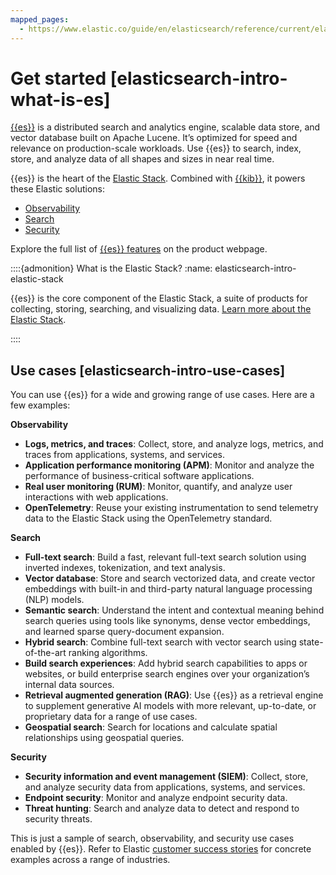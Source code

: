 ```yaml
---
mapped_pages:
  - https://www.elastic.co/guide/en/elasticsearch/reference/current/elasticsearch-intro-what-is-es.html
---
```


# Get started [elasticsearch-intro-what-is-es]

[{{es}}](https://github.com/elastic/elasticsearch/) is a distributed search and analytics engine, scalable data store, and vector database built on Apache Lucene. It’s optimized for speed and relevance on production-scale workloads. Use {{es}} to search, index, store, and analyze data of all shapes and sizes in near real time.

{{es}} is the heart of the [Elastic Stack](the-stack.md). Combined with [{{kib}}](https://www.elastic.co/kibana), it powers these Elastic solutions:

* [Observability](https://www.elastic.co/observability)
* [Search](https://www.elastic.co/enterprise-search)
* [Security](https://www.elastic.co/security)

Explore the full list of [{{es}} features](https://www.elastic.co/elasticsearch/features) on the product webpage.

::::{admonition} What is the Elastic Stack?
:name: elasticsearch-intro-elastic-stack

{{es}} is the core component of the Elastic Stack, a suite of products for collecting, storing, searching, and visualizing data. [Learn more about the Elastic Stack](the-stack.md).

::::



## Use cases [elasticsearch-intro-use-cases]

You can use {{es}} for a wide and growing range of use cases. Here are a few examples:

**Observability**

* **Logs, metrics, and traces**: Collect, store, and analyze logs, metrics, and traces from applications, systems, and services.
* **Application performance monitoring (APM)**: Monitor and analyze the performance of business-critical software applications.
* **Real user monitoring (RUM)**: Monitor, quantify, and analyze user interactions with web applications.
* **OpenTelemetry**: Reuse your existing instrumentation to send telemetry data to the Elastic Stack using the OpenTelemetry standard.

**Search**

* **Full-text search**: Build a fast, relevant full-text search solution using inverted indexes, tokenization, and text analysis.
* **Vector database**: Store and search vectorized data, and create vector embeddings with built-in and third-party natural language processing (NLP) models.
* **Semantic search**: Understand the intent and contextual meaning behind search queries using tools like synonyms, dense vector embeddings, and learned sparse query-document expansion.
* **Hybrid search**: Combine full-text search with vector search using state-of-the-art ranking algorithms.
* **Build search experiences**: Add hybrid search capabilities to apps or websites, or build enterprise search engines over your organization’s internal data sources.
* **Retrieval augmented generation (RAG)**: Use {{es}} as a retrieval engine to supplement generative AI models with more relevant, up-to-date, or proprietary data for a range of use cases.
* **Geospatial search**: Search for locations and calculate spatial relationships using geospatial queries.

**Security**

* **Security information and event management (SIEM)**: Collect, store, and analyze security data from applications, systems, and services.
* **Endpoint security**: Monitor and analyze endpoint security data.
* **Threat hunting**: Search and analyze data to detect and respond to security threats.

This is just a sample of search, observability, and security use cases enabled by {{es}}. Refer to Elastic [customer success stories](https://www.elastic.co/customers/success-stories) for concrete examples across a range of industries.

